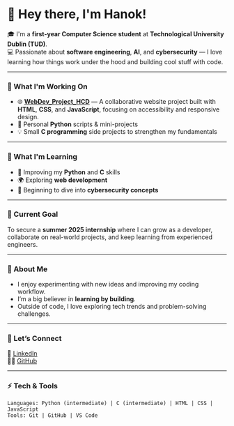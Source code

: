 # 👋 Hey there, I'm Hanok!

🎓 I'm a **first-year Computer Science student** at **Technological University Dublin (TUD)**.  
💻 Passionate about **software engineering**, **AI**, and **cybersecurity** — I love learning how things work under the hood and building cool stuff with code.

---

### 🚀 What I'm Working On
- 🌐 **[WebDev_Project_HCD](https://github.com/hkl-dev/WebDev_Project_HCD)** — A collaborative website project built with **HTML**, **CSS**, and **JavaScript**, focusing on accessibility and responsive design.  
- 🐍 Personal **Python** scripts & mini-projects  
- 💡 Small **C programming** side projects to strengthen my fundamentals  

---

### 🌱 What I'm Learning
- 🧩 Improving my **Python** and **C** skills  
- 🌍 Exploring **web development**  
- 🔐 Beginning to dive into **cybersecurity concepts**

---

### 🎯 Current Goal
To secure a **summer 2025 internship** where I can grow as a developer, collaborate on real-world projects, and keep learning from experienced engineers.

---

### 🧠 About Me
- I enjoy experimenting with new ideas and improving my coding workflow.  
- I’m a big believer in **learning by building**.  
- Outside of code, I love exploring tech trends and problem-solving challenges.

---

### 🤝 Let’s Connect
💼 [LinkedIn](https://www.linkedin.com/in/hanok-libu-b9ab51293/)  
🧑‍💻 [GitHub](https://github.com/hkl-dev)

---

### ⚡ Tech & Tools
```text
Languages: Python (intermediate) | C (intermediate) | HTML | CSS | JavaScript
Tools: Git | GitHub | VS Code
